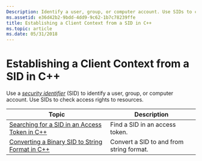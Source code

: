 ```yaml
---
Description: Identify a user, group, or computer account. Use SIDs to check access rights to resources.
ms.assetid: e36d42b2-9bdd-4dd9-9c62-1b7c78239ffe
title: Establishing a Client Context from a SID in C++
ms.topic: article
ms.date: 05/31/2018
---
```


# Establishing a Client Context from a SID in C++

Use a [*security identifier*](/windows/desktop/SecGloss/s-gly) (SID) to identify a user, group, or computer account. Use SIDs to check access rights to resources.



| Topic                                                                                                  | Description                              |
|--------------------------------------------------------------------------------------------------------|------------------------------------------|
| [Searching for a SID in an Access Token in C++](searching-for-a-sid-in-an-access-token-in-c--.md)     | Find a SID in an access token.           |
| [Converting a Binary SID to String Format in C++](converting-a-binary-sid-to-string-format-in-c--.md) | Convert a SID to and from string format. |



 

 

 